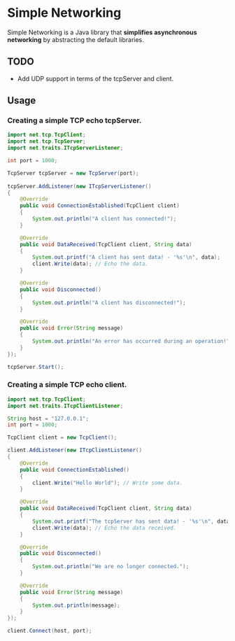 # Simple Networking
Simple Networking is a Java library that **simplifies asynchronous networking** by abstracting the default libraries.

## TODO
 * Add UDP support in terms of the tcpServer and client.

## Usage
### Creating a simple TCP echo tcpServer.
```java
import net.tcp.TcpClient;
import net.tcp.TcpServer;
import net.traits.ITcpServerListener;

int port = 1000;

TcpServer tcpServer = new TcpServer(port);
        
tcpServer.AddListener(new ITcpServerListener()
{
    @Override
    public void ConnectionEstablished(TcpClient client)
    {
        System.out.println("A client has connected!");
    }

    @Override
    public void DataReceived(TcpClient client, String data)
    {
        System.out.printf("A client has sent data! - '%s'\n", data);
        client.Write(data); // Echo the data.
    }

    @Override
    public void Disconnected()
    {
        System.out.println("A client has disconnected!");
    }

    @Override
    public void Error(String message)
    {
        System.out.println("An error has occurred during an operation!");
    }
});

tcpServer.Start();
```

### Creating a simple TCP echo client.
```java
import net.tcp.TcpClient;
import net.traits.ITcpClientListener;

String host = "127.0.0.1";
int port = 1000;

TcpClient client = new TcpClient();

client.AddListener(new ITcpClientListener()
{
    @Override
    public void ConnectionEstablished()
    {
        client.Write("Hello World"); // Write some data.
    }

    @Override
    public void DataReceived(TcpClient client, String data)
    {
        System.out.printf("The tcpServer has sent data! - '%s'\n", data);
        client.Write(data); // Echo the data received.
    }

    @Override
    public void Disconnected()
    {
        System.out.println("We are no longer connected.");
    }

    @Override
    public void Error(String message)
    {
        System.out.println(message);
    }
});

client.Connect(host, port);
```